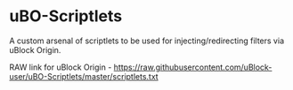 # uBO-Scriptlets
A custom arsenal of scriptlets to be used for injecting/redirecting filters via uBlock Origin.

RAW link for uBlock Origin - https://raw.githubusercontent.com/uBlock-user/uBO-Scriptlets/master/scriptlets.txt
